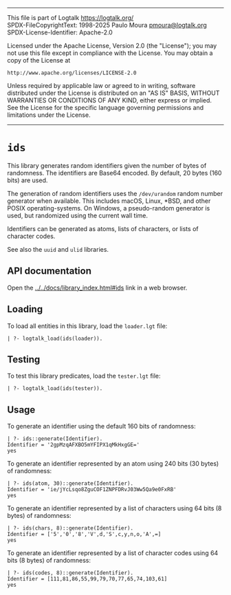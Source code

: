 ________________________________________________________________________

This file is part of Logtalk <https://logtalk.org/>  
SPDX-FileCopyrightText: 1998-2025 Paulo Moura <pmoura@logtalk.org>  
SPDX-License-Identifier: Apache-2.0

Licensed under the Apache License, Version 2.0 (the "License");
you may not use this file except in compliance with the License.
You may obtain a copy of the License at

    http://www.apache.org/licenses/LICENSE-2.0

Unless required by applicable law or agreed to in writing, software
distributed under the License is distributed on an "AS IS" BASIS,
WITHOUT WARRANTIES OR CONDITIONS OF ANY KIND, either express or implied.
See the License for the specific language governing permissions and
limitations under the License.
________________________________________________________________________


`ids`
=====

This library generates random identifiers given the number of bytes of
randomness. The identifiers are Base64 encoded. By default, 20 bytes (160
bits) are used.

The generation of random identifiers uses the `/dev/urandom` random number
generator when available. This includes macOS, Linux, *BSD, and other POSIX
operating-systems. On Windows, a pseudo-random generator is used, but
randomized using the current wall time.

Identifiers can be generated as atoms, lists of characters, or lists of
character codes.

See also the `uuid` and `ulid` libraries.


API documentation
-----------------

Open the [../../docs/library_index.html#ids](../../docs/library_index.html#ids)
link in a web browser.


Loading
-------

To load all entities in this library, load the `loader.lgt` file:

	| ?- logtalk_load(ids(loader)).


Testing
-------

To test this library predicates, load the `tester.lgt` file:

	| ?- logtalk_load(ids(tester)).


Usage
-----

To generate an identifier using the default 160 bits of randomness:

	| ?- ids::generate(Identifier).
	Identifier = '2gpMzqAFXBO5mYFIPX1qMkHxgGE='
	yes

To generate an identifier represented by an atom using 240 bits (30 bytes)
of randomness:

	| ?- ids(atom, 30)::generate(Identifier).
	Identifier = 'ie/jYcLsqo8ZguCOF1ZNPFDRvJ03Ww5Qa9e0FxRB'
	yes

To generate an identifier represented by a list of characters using 64 bits
(8 bytes) of randomness:

	| ?- ids(chars, 8)::generate(Identifier).
	Identifier = ['5','0','8','V',d,'S',c,y,n,o,'A',=]
	yes

To generate an identifier represented by a list of character codes using 64
bits (8 bytes) of randomness:

	| ?- ids(codes, 8)::generate(Identifier).
	Identifier = [111,81,86,55,99,79,70,77,65,74,103,61]
	yes

